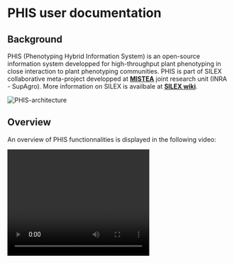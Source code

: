 # PHIS user documentation

## Background

PHIS (Phenotyping Hybrid Information System) is an open-source information system developped for high-throughput plant phenotyping in close interaction to plant phenotyping communities.
PHIS is part of SILEX collaborative meta-project developped at [**MISTEA**](https://www6.montpellier.inra.fr/mistea_eng/ "MISTEA") joint research unit (INRA - SupAgro).
More information on SILEX is availbale at [**SILEX wiki**](https://mulcyber.toulouse.inra.fr/plugins/mediawiki/wiki/silex/index.php/Accueil "SILEX wiki Main Page").
<!---The present documentation is a resource material related to the PHIS version developped for field phenotyping, which complete name is SILEX-PHIS-FIELD.--->

![PHIS-architecture](img/PHIS-architecture.png)

## Overview

An overview of PHIS functionnalities is displayed in the following video:

<video width="320" height="240" controls> <source src="/vid/MenusPHIS.mp4" type='video/mp4'>
Your browser does not support the video tag.
</video>
